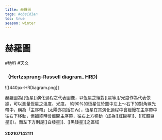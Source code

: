 ```yaml
---
title: 赫羅圖
tags: #obsidian 
toc: true
season: winter
---
```

# 赫羅圖
#地科 #天文
### （Hertzsprung-Russell diagram_ HRD)
![[440px-HRDiagram.png]]

赫羅圖為[[恆星]]演化過程之代表圖像，以恆星之絕對[[星等]]/光度作為代表依據，可以測量恆星之溫度、光度。
約90%的恆星位於圖中左上～右下的對角線光帶中，稱為「主序帶」(太陽亦包括在內），恆星在其演化過程中會緩慢在主序帶中往右下移動，但臨終時會離開主序帶，往右上方移動（成為[[紅巨星]]、[[紅超巨星]]）。而左下方則是[[白矮星]]、[[黑矮星]]之區域

#### 202107142111


   

